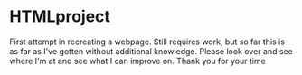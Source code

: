 # HTMLproject

First attempt in recreating a webpage. Still requires work, but so far this is as far as I've gotten without additional knowledge.
Please look over and see where I'm at and see what I can improve on.
Thank you for your time
